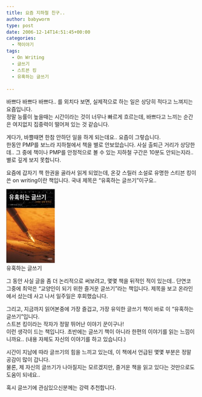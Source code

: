 ```yaml
---
title: 요즘 지하철 친구..
author: babyworm
type: post
date: 2006-12-14T14:51:45+00:00
categories:
  - 책이야기
tags:
  - On Writing
  - 글쓰기
  - 스트븐 킹
  - 유혹하는 글쓰기

---
```

바쁘다 바쁘다 바쁘다.. 를 외치다 보면, 실제적으로 하는 일은 상당히 적다고 느껴지는 요즘입니다.<br>
정말 능률이 높을때는 시간이라는 것이 너무나 빠르게 흐르는데, 바쁘다고 느끼는 순간은 여지없지 집중력이 떨어져 있는 것 같습니다.

게다가, 바쁠때면 한참 안하던 일을 하게 되는데요.. 요즘이 그렇습니다.<br>
한동안 PMP를 보느라 지하철에서 책을 별로 안보았습니다. 사실 출퇴근 거리가 상당한데.. 그 중에 책이나 PMP를 안정적으로 볼 수 있는 지하철 구간은 10분도 안되는지라.. 별로 깊게 보지 못합니다.

요즘에 갑자기 책 한권을 골라서 읽게 되었는데, 온갖 스릴러 소설로 유명한 스티븐 킹이 쓴 on writing이란 책입니다. 국내 제목은 “유혹하는 글쓰기”이구요..

<IMG alt="" src="featured_on_writing.jpg">
<br>유혹하는 글쓰기


그 동안 사실 글을 좀 더 논리적으로 써보려고, 몇몇 책을 뒤적인 적이 있는데.. 단연코 그중에 최악은 “교양인이 되기 위한 즐거운 글쓰기”라는 책입니다. 제목을 보고 온라인에서 샀는데 사고 나서 일주일은 후회했습니다.

그리고, 지금까지 읽어본중에 가장 즐겁고, 가장 유익한 글쓰기 책이 바로 이 “유혹하는 글쓰기”입니다.<br>
스트븐 킹이라는 작자가 정말 뛰어난 이야기 꾼이구나!<br>
이런 생각이 드는 책입니다. 초반에는 글쓰기 책이 아니라 한편의 이야기를 읽는 느낌이니까요.. (내용 자체도 자신의 이야기를 하고 있습니다.)

시간이 지남에 따라 글쓰기의 힘을 느끼고 있는데, 이 책에서 언급된 몇몇 부분은 정말 공감이 많이 갑니다.<br>
물론, 제 자신의 글쓰기가 나아질지는 모르겠지만, 즐거운 책을 읽고 있다는 것만으로도 도움이 되네요..

혹시 글쓰기에 관심있으신분께는 강력 추천합니다.
